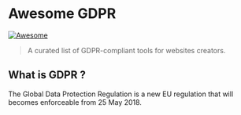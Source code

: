 # Awesome GDPR

[![Awesome](https://awesome.re/badge.svg)](https://awesome.re)

> A curated list of GDPR-compliant tools for websites creators.


## What is GDPR ?

The Global Data Protection Regulation is a new EU regulation that will becomes enforceable from 25 May 2018.

